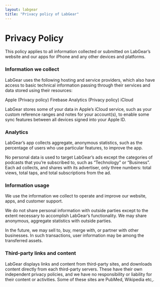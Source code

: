 ```yaml
---
layout: labgear
title: "Privacy policy of LabGear"
---
```


# Privacy Policy
This policy applies to all information collected or submitted on LabGear’s website and our apps for iPhone and any other devices and platforms.

### Information we collect


LabGear uses the following hosting and service providers, which also have access to basic technical information passing through their services and data stored using their resources:

Apple (Privacy policy)
Firebase Analytics (Privacy policy)
iCloud

LabGear stores some of your data in Apple’s iCloud service, such as your custom reference ranges and notes for your account(s), to enable some sync features between all devices signed into your Apple ID.

### Analytics

LabGear’s app collects aggregate, anonymous statistics, such as the percentage of users who use particular features, to improve the app. 

No personal data is used to target LabGear’s ads except the categories of podcasts that you’re subscribed to, such as “Technology” or “Business”. Each ad collects, and shares with its advertiser, only three numbers: total views, total taps, and total subscriptions from the ad.

### Information usage

We use the information we collect to operate and improve our website, apps, and customer support.

We do not share personal information with outside parties except to the extent necessary to accomplish LabGear’s functionality. We may share anonymous, aggregate statistics with outside parties.

In the future, we may sell to, buy, merge with, or partner with other businesses. In such transactions, user information may be among the transferred assets.

### Third-party links and content

LabGear displays links and content from third-party sites, and downloads content directly from each third-party servers. These have their own independent privacy policies, and we have no responsibility or liability for their content or activities. Some of these sites are PubMed, Wikipedia etc,.



